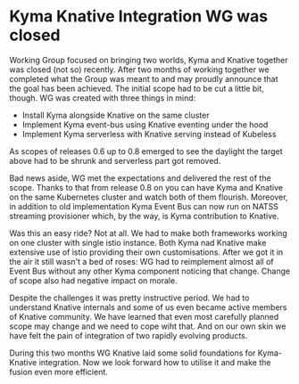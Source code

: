 # Kyma Knative Integration WG was closed

Working Group focused on bringing two worlds, Kyma and Knative together was closed (not so) recently. After two months 
of working together we completed what the Group was meant to and may proudly announce that the goal has been achieved. 
The initial scope had to be cut a little bit, though. WG was created with three things in mind:

 * Install Kyma alongside Knative on the same cluster
 * Implement Kyma event-bus using Knative eventing under the hood
 * Implement Kyma serverless with Knative serving instead of Kubeless
 
As scopes of releases 0.6 up to 0.8 emerged to see the daylight the target above had to be shrunk and serverless part 
got removed.

Bad news aside, WG met the expectations and delivered the rest of the scope. Thanks to that from release 0.8 on you can 
have Kyma and Knative on the same Kubernetes cluster and watch both of them flourish. Moreover, in addition to old 
implementation Kyma Event Bus can now run on NATSS streaming provisioner which, by the way, is Kyma contribution to 
Knative.

Was this an easy ride? Not at all. We had to make both frameworks working on one cluster with single istio 
instance. Both Kyma nad Knative make extensive use of istio providing their own customisations. After we got it in the 
air it still wasn't a bed of roses: WG had to reimplement almost all of Event Bus without any other Kyma component 
noticing that change. Change of scope also had negative impact on morale.

Despite the challenges it was pretty instructive period. We had to understand Knative internals and some of us even 
became active members of Knative community. We have learned that even most carefully planned scope may change and we need 
to cope wiht that. And on our own skin we have felt the pain of integration of two rapidly evolving products.

During this two months WG Knative laid some solid foundations for Kyma-Knative integration. Now we look forward how to 
utilise it and make the fusion even more efficient.
